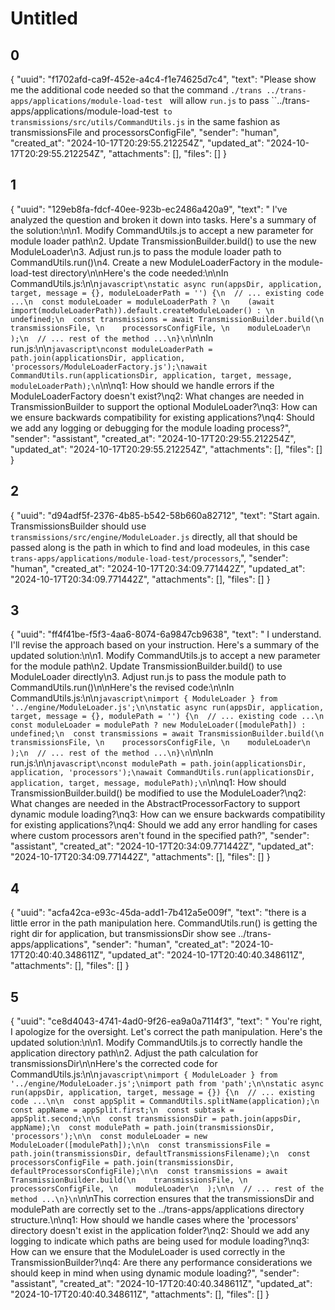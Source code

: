 # Untitled

## 0

{
  "uuid": "f1702afd-ca9f-452e-a4c4-f1e74625d7c4",
  "text": "Please show me the additional code needed so that the command `./trans ../trans-apps/applications/module-load-test ` will allow `run.js` to pass ``../trans-apps/applications/module-load-test` to  transmissions/src/utils/CommandUtils.js`  in the same fashion as transmissionsFile and  processorsConfigFile",
  "sender": "human",
  "created_at": "2024-10-17T20:29:55.212254Z",
  "updated_at": "2024-10-17T20:29:55.212254Z",
  "attachments": [],
  "files": []
}

## 1

{
  "uuid": "129eb8fa-fdcf-40ee-923b-ec2486a420a9",
  "text": " I've analyzed the question and broken it down into tasks. Here's a summary of the solution:\n\n1. Modify CommandUtils.js to accept a new parameter for module loader path\n2. Update TransmissionBuilder.build() to use the new ModuleLoader\n3. Adjust run.js to pass the module loader path to CommandUtils.run()\n4. Create a new ModuleLoaderFactory in the module-load-test directory\n\nHere's the code needed:\n\nIn CommandUtils.js:\n\n```javascript\nstatic async run(appsDir, application, target, message = {}, moduleLoaderPath = '') {\n  // ... existing code ...\n  const moduleLoader = moduleLoaderPath ? \n    (await import(moduleLoaderPath)).default.createModuleLoader() : \n    undefined;\n  const transmissions = await TransmissionBuilder.build(\n    transmissionsFile, \n    processorsConfigFile, \n    moduleLoader\n  );\n  // ... rest of the method ...\n}\n```\n\nIn run.js:\n\n```javascript\nconst moduleLoaderPath = path.join(applicationsDir, application, 'processors/ModuleLoaderFactory.js');\nawait CommandUtils.run(applicationsDir, application, target, message, moduleLoaderPath);\n```\n\nq1: How should we handle errors if the ModuleLoaderFactory doesn't exist?\nq2: What changes are needed in TransmissionBuilder to support the optional ModuleLoader?\nq3: How can we ensure backwards compatibility for existing applications?\nq4: Should we add any logging or debugging for the module loading process?",
  "sender": "assistant",
  "created_at": "2024-10-17T20:29:55.212254Z",
  "updated_at": "2024-10-17T20:29:55.212254Z",
  "attachments": [],
  "files": []
}

## 2

{
  "uuid": "d94adf5f-2376-4b85-b542-58b660a82712",
  "text": "Start again. TransmissionsBuilder should use `transmissions/src/engine/ModuleLoader.js` directly, all that should be passed along is the path in which to find and load modeules, in this case `trans-apps/applications/module-load-test/processors`,",
  "sender": "human",
  "created_at": "2024-10-17T20:34:09.771442Z",
  "updated_at": "2024-10-17T20:34:09.771442Z",
  "attachments": [],
  "files": []
}

## 3

{
  "uuid": "ff4f41be-f5f3-4aa6-8074-6a9847cb9638",
  "text": " I understand. I'll revise the approach based on your instruction. Here's a summary of the updated solution:\n\n1. Modify CommandUtils.js to accept a new parameter for the module path\n2. Update TransmissionBuilder.build() to use ModuleLoader directly\n3. Adjust run.js to pass the module path to CommandUtils.run()\n\nHere's the revised code:\n\nIn CommandUtils.js:\n\n```javascript\nimport { ModuleLoader } from '../engine/ModuleLoader.js';\n\nstatic async run(appsDir, application, target, message = {}, modulePath = '') {\n  // ... existing code ...\n  const moduleLoader = modulePath ? new ModuleLoader([modulePath]) : undefined;\n  const transmissions = await TransmissionBuilder.build(\n    transmissionsFile, \n    processorsConfigFile, \n    moduleLoader\n  );\n  // ... rest of the method ...\n}\n```\n\nIn run.js:\n\n```javascript\nconst modulePath = path.join(applicationsDir, application, 'processors');\nawait CommandUtils.run(applicationsDir, application, target, message, modulePath);\n```\n\nq1: How should TransmissionBuilder.build() be modified to use the ModuleLoader?\nq2: What changes are needed in the AbstractProcessorFactory to support dynamic module loading?\nq3: How can we ensure backwards compatibility for existing applications?\nq4: Should we add any error handling for cases where custom processors aren't found in the specified path?",
  "sender": "assistant",
  "created_at": "2024-10-17T20:34:09.771442Z",
  "updated_at": "2024-10-17T20:34:09.771442Z",
  "attachments": [],
  "files": []
}

## 4

{
  "uuid": "acfa42ca-e93c-45da-add1-7b412a5e009f",
  "text": "there is a little error in the path manipulation here. CommandUtils.run() is getting the right dir for application, but transmissionsDir show see ../trans-apps/applications",
  "sender": "human",
  "created_at": "2024-10-17T20:40:40.348611Z",
  "updated_at": "2024-10-17T20:40:40.348611Z",
  "attachments": [],
  "files": []
}

## 5

{
  "uuid": "ce8d4043-4741-4ad0-9f26-ea9a0a7114f3",
  "text": " You're right, I apologize for the oversight. Let's correct the path manipulation. Here's the updated solution:\n\n1. Modify CommandUtils.js to correctly handle the application directory path\n2. Adjust the path calculation for transmissionsDir\n\nHere's the corrected code for CommandUtils.js:\n\n```javascript\nimport { ModuleLoader } from '../engine/ModuleLoader.js';\nimport path from 'path';\n\nstatic async run(appsDir, application, target, message = {}) {\n  // ... existing code ...\n\n  const appSplit = CommandUtils.splitName(application);\n  const appName = appSplit.first;\n  const subtask = appSplit.second;\n\n  const transmissionsDir = path.join(appsDir, appName);\n  const modulePath = path.join(transmissionsDir, 'processors');\n\n  const moduleLoader = new ModuleLoader([modulePath]);\n\n  const transmissionsFile = path.join(transmissionsDir, defaultTransmissionsFilename);\n  const processorsConfigFile = path.join(transmissionsDir, defaultProcessorsConfigFile);\n\n  const transmissions = await TransmissionBuilder.build(\n    transmissionsFile, \n    processorsConfigFile, \n    moduleLoader\n  );\n\n  // ... rest of the method ...\n}\n```\n\nThis correction ensures that the transmissionsDir and modulePath are correctly set to the ../trans-apps/applications directory structure.\n\nq1: How should we handle cases where the 'processors' directory doesn't exist in the application folder?\nq2: Should we add any logging to indicate which paths are being used for module loading?\nq3: How can we ensure that the ModuleLoader is used correctly in the TransmissionBuilder?\nq4: Are there any performance considerations we should keep in mind when using dynamic module loading?",
  "sender": "assistant",
  "created_at": "2024-10-17T20:40:40.348611Z",
  "updated_at": "2024-10-17T20:40:40.348611Z",
  "attachments": [],
  "files": []
}
